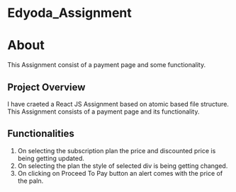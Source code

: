 # Edyoda_Assignment

# About
This Assignment consist of a payment page and some functionality.

## Project Overview

I have craeted a React JS Assignment based on atomic based file structure. This Assignment consists of a payment page and its functionality.

## Functionalities

1. On selecting the subscription plan the price and discounted price is being getting updated.
2. On selecting the plan the style of selected div is being getting changed.
3. On clicking on Proceed To Pay button an alert comes with the price of the paln. 
